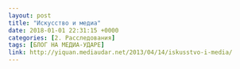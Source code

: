 ```yaml
---
layout: post
title: "Искусство и медиа"
date: 2018-01-01 22:31:15 +0000
categories: [2. Расследования]
tags: [БЛОГ НА МЕДИА-УДАРЕ]
link: http://yiquan.mediaudar.net/2013/04/14/iskusstvo-i-media/
---
```

